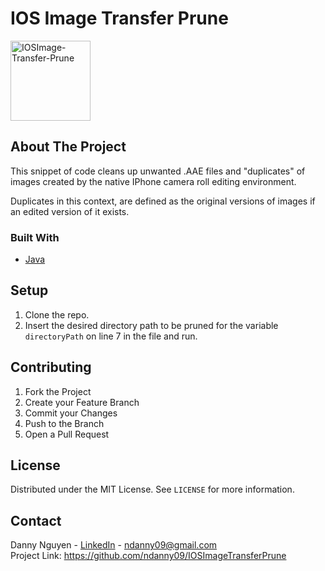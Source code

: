 # IOS Image Transfer Prune
<img src="https://i.ibb.co/Y0f39rX/IOSImage-Transfer-Prune.png" alt="IOSImage-Transfer-Prune" width="128" height="128">

## About The Project
This snippet of code cleans up unwanted .AAE files and "duplicates" of images created by the native IPhone camera roll editing environment. 

Duplicates in this context, are defined as the original versions of images if an edited version of it exists.
### Built With
* [Java](https://www.java.com/en/)
## Setup
1. Clone the repo. <br>
2. Insert the desired directory path to be pruned for the variable `directoryPath` on line 7 in the file and run.
## Contributing
<ol>
  <li> Fork the Project </li>
  <li> Create your Feature Branch  </li>
  <li> Commit your Changes  </li>
  <li> Push to the Branch  </li>
  <li> Open a Pull Request </li>
</ol>

## License
Distributed under the MIT License. See `LICENSE` for more information.
## Contact
Danny Nguyen - [LinkedIn](https://www.linkedin.com/in/ndanny09/) - ndanny09@gmail.com <br>
Project Link: https://github.com/ndanny09/IOSImageTransferPrune

